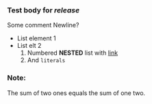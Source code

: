 ### Test body for *release*

Some comment
Newline?

* List element 1
* List elt 2
  1. Numbered **NESTED** list with [link](https://www.google.com)
  2. And `literals`

### Note:

The sum of two ones equals the sum of one two.


